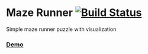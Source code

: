 # Maze Runner [![Build Status](https://travis-ci.org/YevheniiKravchenko/maze-runner.svg?branch=master)](https://travis-ci.org/YevheniiKravchenko/maze-runner)
Simple maze runner puzzle with visualization

### [Demo](https://yevheniikravchenko.github.io/maze-runner)